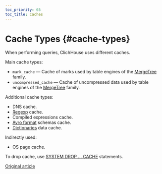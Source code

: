 ```yaml
---
toc_priority: 65
toc_title: Caches
---
```


# Cache Types {#cache-types}

When performing queries, ClichHouse uses different caches.

Main cache types:

- `mark_cache` — Cache of marks used by table engines of the [MergeTree](../engines/table-engines/mergetree-family/mergetree.md) family.
- `uncompressed_cache` — Cache of uncompressed data used by table engines of the [MergeTree](../engines/table-engines/mergetree-family/mergetree.md) family.

Additional cache types:

- DNS cache.
- [Regexp](../interfaces/formats.md#data-format-regexp) cache.
- Compiled expressions cache.
- [Avro format](../interfaces/formats.md#data-format-avro) schemas cache.
- [Dictionaries](../sql-reference/dictionaries/index.md) data cache.

Indirectly used:

- OS page cache.

To drop cache, use [SYSTEM DROP ... CACHE](../sql-reference/statements/system.md) statements.

[Original article](https://clickhouse.tech/docs/en/operations/caches/) <!--hide-->
